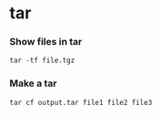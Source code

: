 # tar

### Show files in tar

```
tar -tf file.tgz
```

### Make a tar

```
tar cf output.tar file1 file2 file3
```
